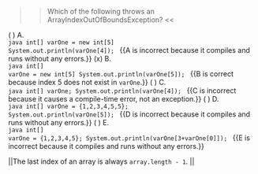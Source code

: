 >>Which of the following throws an ArrayIndexOutOfBoundsException? <<

( ) A.<br />
 <code>java
int[] varOne = new int[5]
System.out.println(varOne[4]);
</code> {{A is incorrect because it compiles and runs without any errors.}}
(x) B.<br />
 <code>java
int[] varOne = new int[5]
System.out.println(varOne[5]);
</code> {{B is correct because index 5 does not exist in <code>varOne</code>.}}
( ) C.<br />
 <code>java
int[] varOne;
System.out.println(varOne[4]);
</code> {{C is incorrect because it causes a compile-time error, not an exception.}}
( ) D.<br />
 <code>java
int[] varOne = {1,2,3,4,5,5};
System.out.println(varOne[5]);
</code> {{D is incorrect because it compiles and runs without any errors.}}
( ) E.<br />
 <code>java
int[] varOne = {1,2,3,4,5};
System.out.println(varOne[3+varOne[0]]);
</code> {{E is incorrect because it compiles and runs without any errors.}}

||The last index of an array is always <code>array.length - 1</code>. ||
